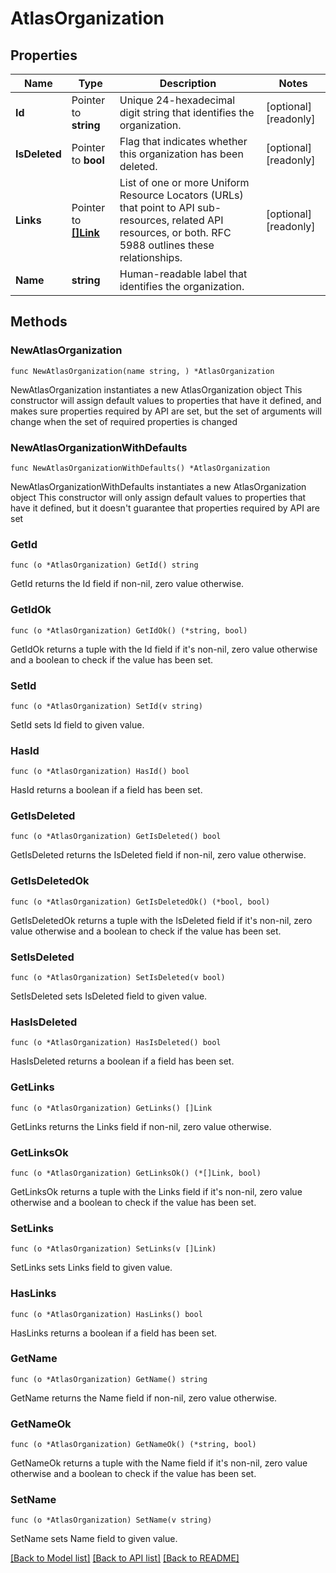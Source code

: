 # AtlasOrganization

## Properties

Name | Type | Description | Notes
------------ | ------------- | ------------- | -------------
**Id** | Pointer to **string** | Unique 24-hexadecimal digit string that identifies the organization. | [optional] [readonly] 
**IsDeleted** | Pointer to **bool** | Flag that indicates whether this organization has been deleted. | [optional] [readonly] 
**Links** | Pointer to [**[]Link**](Link.md) | List of one or more Uniform Resource Locators (URLs) that point to API sub-resources, related API resources, or both. RFC 5988 outlines these relationships. | [optional] [readonly] 
**Name** | **string** | Human-readable label that identifies the organization. | 

## Methods

### NewAtlasOrganization

`func NewAtlasOrganization(name string, ) *AtlasOrganization`

NewAtlasOrganization instantiates a new AtlasOrganization object
This constructor will assign default values to properties that have it defined,
and makes sure properties required by API are set, but the set of arguments
will change when the set of required properties is changed

### NewAtlasOrganizationWithDefaults

`func NewAtlasOrganizationWithDefaults() *AtlasOrganization`

NewAtlasOrganizationWithDefaults instantiates a new AtlasOrganization object
This constructor will only assign default values to properties that have it defined,
but it doesn't guarantee that properties required by API are set

### GetId

`func (o *AtlasOrganization) GetId() string`

GetId returns the Id field if non-nil, zero value otherwise.

### GetIdOk

`func (o *AtlasOrganization) GetIdOk() (*string, bool)`

GetIdOk returns a tuple with the Id field if it's non-nil, zero value otherwise
and a boolean to check if the value has been set.

### SetId

`func (o *AtlasOrganization) SetId(v string)`

SetId sets Id field to given value.

### HasId

`func (o *AtlasOrganization) HasId() bool`

HasId returns a boolean if a field has been set.
### GetIsDeleted

`func (o *AtlasOrganization) GetIsDeleted() bool`

GetIsDeleted returns the IsDeleted field if non-nil, zero value otherwise.

### GetIsDeletedOk

`func (o *AtlasOrganization) GetIsDeletedOk() (*bool, bool)`

GetIsDeletedOk returns a tuple with the IsDeleted field if it's non-nil, zero value otherwise
and a boolean to check if the value has been set.

### SetIsDeleted

`func (o *AtlasOrganization) SetIsDeleted(v bool)`

SetIsDeleted sets IsDeleted field to given value.

### HasIsDeleted

`func (o *AtlasOrganization) HasIsDeleted() bool`

HasIsDeleted returns a boolean if a field has been set.
### GetLinks

`func (o *AtlasOrganization) GetLinks() []Link`

GetLinks returns the Links field if non-nil, zero value otherwise.

### GetLinksOk

`func (o *AtlasOrganization) GetLinksOk() (*[]Link, bool)`

GetLinksOk returns a tuple with the Links field if it's non-nil, zero value otherwise
and a boolean to check if the value has been set.

### SetLinks

`func (o *AtlasOrganization) SetLinks(v []Link)`

SetLinks sets Links field to given value.

### HasLinks

`func (o *AtlasOrganization) HasLinks() bool`

HasLinks returns a boolean if a field has been set.
### GetName

`func (o *AtlasOrganization) GetName() string`

GetName returns the Name field if non-nil, zero value otherwise.

### GetNameOk

`func (o *AtlasOrganization) GetNameOk() (*string, bool)`

GetNameOk returns a tuple with the Name field if it's non-nil, zero value otherwise
and a boolean to check if the value has been set.

### SetName

`func (o *AtlasOrganization) SetName(v string)`

SetName sets Name field to given value.


[[Back to Model list]](../README.md#documentation-for-models) [[Back to API list]](../README.md#documentation-for-api-endpoints) [[Back to README]](../README.md)


